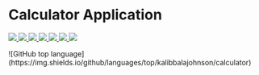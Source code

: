 # Calculator Application
<p>
    <a href="#backers" alt="followers">
        <img src="https://img.shields.io/github/followers/sarahannie" />
    </a>
    <a href="#backers" alt="language">
        <img src="https://img.shields.io/github/languages/count/sarahannie/calculator" />
    </a>
    <a href="#backers" alt="pull request">
        <img src="https://img.shields.io/github/issues-pr/sarahannie/calculator" />
    </a>
    <a href="#backers" alt="file">
        <img src="https://img.shields.io/github/directory-file-count/sarahannie/calculator" />
    </a>
    <a href="#backers" alt="npm_size">
        <img src="https://img.shields.io/bundlephobia/min/npm"/>
    </a>
    <a href="#backers" alt="rep_star">
        <img src="https://img.shields.io/github/stars/sarahannie/calculator"/>
    </a>
    <a href="#backers" alt="rep_star">
        <img src="https://img.shields.io/github/stars/sarahannie"/>
    </a>
</p>
![GitHub top language](https://img.shields.io/github/languages/top/kalibbalajohnson/calculator)



